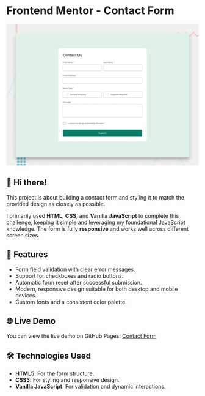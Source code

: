 # Frontend Mentor - Contact Form

![Design preview for the Contact form coding challenge](./design/desktop-preview.jpg)

## 👋 Hi there!

This project is about building a contact form and styling it to match the provided design as closely as possible.

I primarily used **HTML**, **CSS**, and **Vanilla JavaScript** to complete this challenge, keeping it simple and leveraging my foundational JavaScript knowledge. The form is fully **responsive** and works well across different screen sizes.

## 🚀 Features

- Form field validation with clear error messages.
- Support for checkboxes and radio buttons.
- Automatic form reset after successful submission.
- Modern, responsive design suitable for both desktop and mobile devices.
- Custom fonts and a consistent color palette.

## 🌐 Live Demo

You can view the live demo on GitHub Pages: [Contact Form](https://santatraniaina.github.io/contact-form/)

## 🛠️ Technologies Used

- **HTML5**: For the form structure.
- **CSS3**: For styling and responsive design.
- **Vanilla JavaScript**: For validation and dynamic interactions.
